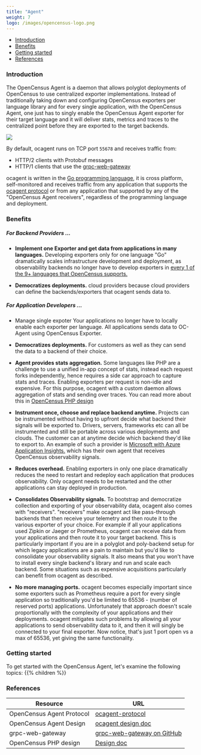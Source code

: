 ```yaml
---
title: "Agent"
weight: 7
logo: /images/opencensus-logo.png
---
```


- [Introduction](#introduction)
- [Benefits](#benefits)
- [Getting started](#getting-started)
- [References](#references)

### Introduction
The OpenCensus Agent is a daemon that allows polyglot deployments of OpenCensus to use centralized
exporter implementations. Instead of traditionally taking down and configuring OpenCensus exporters
per language library and for every single application, with the OpenCensus Agent, one just has to singly
enable the OpenCensus Agent exporter for their target language and it will deliver stats, metrics and traces
to the centralized point before they are exported to the target backends.

![](/images/agent-server.png)

By default, ocagent runs on TCP port `55678` and receives traffic from:

* HTTP/2 clients with Protobuf messages
* HTTP/1 clients that use the [grpc-web-gateway](https://github.com/grpc-ecosystem/grpc-gateway)

ocagent is written in the [Go programming language](https://golang.org/), it is cross platform, self-monitored and receives traffic
from any application that supports the [ocagent protocol](https://github.com/census-instrumentation/opencensus-proto/tree/master/src/opencensus/proto/agent) or from
any application that supported by any of the "OpenCensus Agent receivers", regardless of the programming language and deployment.

### Benefits

##### For Backend Providers ...
* <b>Implement one Exporter and get data from applications in many languages.</b>
Developing exporters only for one language "Go" dramatically scales infrastructure development and deployment, as
observability backends no longer have to develop exporters in [every 1 of the 9+ languages that OpenCensus supports.](/language-support)

* <b>Democratizes deployments.</b> cloud providers because cloud providers can define the backends/exporters
that ocagent sends data to.

##### For Application Developers ...

* Manage single expoter Your applications no longer have to locally enable each exporter per language.
All applications sends data to OC-Agent using OpenCensus Exporter.


* <b>Democratizes deployments.</b> For customers as well as they can send the data to a backend of their choice.

* <b>Agent provides stats aggregation.</b> Some languages like PHP are a challenge to use a unified in-app concept of stats, instead each request forks independently,
hence requires a side car approach to capture stats and traces. Enabling exporters per request is non-idle and expensive.
For this purpose, ocagent with a custom daemon allows aggregation of stats and sending over traces.
You can read more about this in [OpenCensus PHP design](https://docs.google.com/document/d/1CRiRq_wpzOuG9VKM_eaImcrS12Iie2V7LePnH9AwclU/)

* <b>Instrument once, choose and replace backend anytime.</b> Projects can be instrumented without having to upfront decide what backend their signals will be exported to.
Drivers, servers, frameworks etc can all be instrumented and still be portable across various deployments and clouds. The customer
can at anytime decide which backend they'd like to export to.
An example of such a provider is [Microsoft with Azure Application Insights.](https://docs.microsoft.com/en-us/azure/azure-monitor/app/opencensus-local-forwarder)
which has their own agent that receives OpenCensus observability signals.

* <b>Reduces overhead.</b> Enabling exporters in only one place dramatically reduces the need to restart and redeploy each application that produces observability.
Only ocagent needs to be restarted and the other applications can stay deployed in production.

* <b>Consolidates Observability signals.</b> To bootstrap and democratize collection and exporting of your observability data, ocagent also comes with "receivers". "receivers" make ocagent act like
pass-through backends that then receive your telemetry and then route it to the various exporter of your choice. For example if all your applications used Zipkin or Jaeger or Prometheus,
ocagent can receive data from your applications and then route it to your target backend. This is particularly important if you are in a polyglot and poly-backend setup
for which legacy applications are a pain to maintain but you'd like to consolidate your observability signals. It also means that you won't have to install every single backend's
library and run and scale each backend. Some situations such as expensive acquisitions particularly can benefit from ocagent as described.

* <b>No more managing ports.</b> ocagent becomes especially important since some exporters such as Prometheus require
a port for every single application so traditionally you'd be limited to 65536 - (number of reserved ports) applications.
Unfortunately that approach doesn't scale proportionally with the complexity of your applications and their deployments.
ocagent mitigates such problems by allowing all your applications to send observability data to it, and then it will singly
be connected to your final exporter. Now notice, that's just 1 port open vs a max of 65536, yet giving the same functionality.


### Getting started
To get started with the OpenCensus Agent, let's examine the following topics:
{{% children %}}

### References

Resource|URL
---|---
OpenCensus Agent Protocol|[ocagent-protocol](https://github.com/census-instrumentation/opencensus-proto/tree/master/src/opencensus/proto/agent)
OpenCensus Agent Design|[ocagent design doc](https://github.com/census-instrumentation/opencensus-service/blob/master/DESIGN.md#opencensus-agent)
grpc-web-gateway|[grpc-web-gateway on GitHub](https://github.com/grpc-ecosystem/grpc-gateway)
OpenCensus PHP design|[Design doc](https://docs.google.com/document/d/1CRiRq_wpzOuG9VKM_eaImcrS12Iie2V7LePnH9AwclU/)

